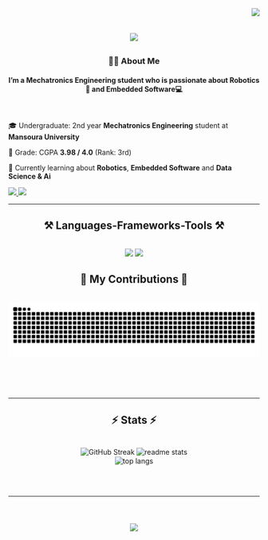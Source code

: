 <img align="right" src="https://visitor-badge.laobi.icu/badge?page_id=TheShaboury.TheShaboury" />

<h1 align="center">
    <img src="https://readme-typing-svg.herokuapp.com/?font=Righteous&size=35&center=true&vCenter=true&width=500&height=70&duration=6000&lines=Hi+There!+👋;+I'm+Ahmed+Shaboury!+✨;" />
</h1>

<h3 align="center">👨‍💻 About Me</h3>
<h4 align="center">I’m a Mechatronics Engineering student who is passionate about Robotics🤖 and Embedded Software💻</h4>
  
<br/>

<div align="left">
 
 🎓 Undergraduate: 2nd year **Mechatronics Engineering** student at **Mansoura University**
 
 💫 Grade: CGPA **3.98 / 4.0** (Rank: 3rd)

 🌱 Currently learning about **Robotics**, **Embedded Software** and **Data Science & Ai**

 </div>

 <div align="left"> 
  <a href="mailto:ahmedshaboury000@gmail.com">
    <img src="https://img.shields.io/badge/Gmail-333333?style=for-the-badge&logo=gmail&logoColor=red" />
  </a>
  <a href="https://linkedin.com/in/theshaboury" target="_blank">
    <img src="https://img.shields.io/badge/LinkedIn-0077B5?style=for-the-badge&logo=linkedin&logoColor=white" />
  </a>
</div>

 <hr/>
 
<h2 align="center">⚒️ Languages-Frameworks-Tools ⚒️</h2>
<br/>
<div align="center">
    <img src="https://skillicons.dev/icons?i=anaconda,linux,vscode,github,git,godot" />
    <img src="https://skillicons.dev/icons?i=ros,py,bash,raspberrypi,matlab,c,cpp,vim,docker" /><br>
</div>

<div align="center">
  <h2>🐍 My Contributions 🐍</h2>
  <br>
  <img alt="snake eating my contributions" src="https://raw.githubusercontent.com/TheShaboury/TheShaboury/output/github-contribution-grid-snake.svg" />
  
  <br/><br/><br/>
</div>

<hr/>

<h2 align="center">⚡ Stats ⚡</h2>
<br>
<div align=center>
  <img width=390 src="https://streak-stats.demolab.com?user=TheShaboury&theme=react" alt="GitHub Streak" /></a>
  <img width=390 src="https://github-readme-stats.vercel.app/api?username=TheShaboury&count_private=false&show_icons=true&theme=react&rank_icon=github&border_radius=10" alt="readme stats" />
  <br/>
  <img width=325 align="center" src="https://github-readme-stats.vercel.app/api/top-langs/?username=TheShaboury&langs_count=8&layout=compact&theme=react&border_radius=10&size_weight=0.5&count_weight=0.5&exclude_repo=github-readme-stats" alt="top langs" />
</div>

<br/><br/>

<hr/>

<br/>

<h3 align="center">
<img src="https://readme-typing-svg.herokuapp.com/?font=Righteous&size=35&center=true&vCenter=true&width=600&height=70&duration=6000&lines=Thanks+for+visiting!+✌️;+Shoot+me+a+message+on+Linkedin!+🙌;" />
</div>

<br/>
